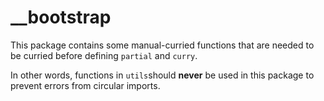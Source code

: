 # __bootstrap

This package contains some manual-curried functions that are needed to be curried before defining ``partial`` and ``curry``.

In other words, functions in ``utils``should **never** be used in this package to prevent errors from circular imports.
